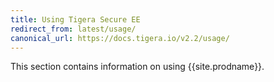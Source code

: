 ```yaml
---
title: Using Tigera Secure EE
redirect_from: latest/usage/
canonical_url: https://docs.tigera.io/v2.2/usage/
---
```


This section contains information on using {{site.prodname}}.
